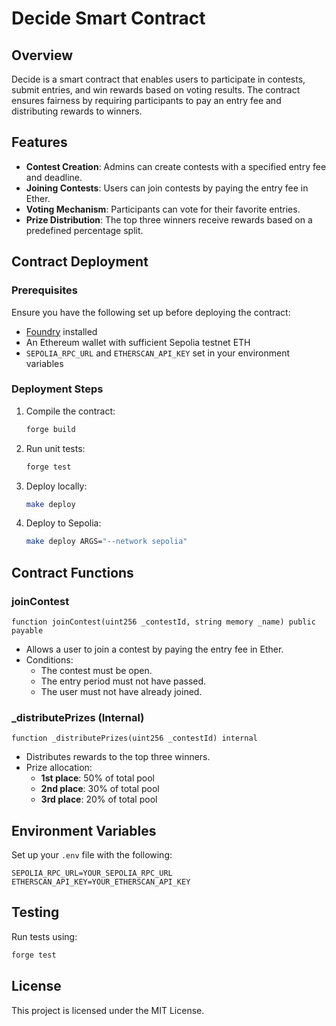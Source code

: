 # Decide Smart Contract

## Overview
Decide is a smart contract that enables users to participate in contests, submit entries, and win rewards based on voting results. The contract ensures fairness by requiring participants to pay an entry fee and distributing rewards to winners.

## Features
- **Contest Creation**: Admins can create contests with a specified entry fee and deadline.
- **Joining Contests**: Users can join contests by paying the entry fee in Ether.
- **Voting Mechanism**: Participants can vote for their favorite entries.
- **Prize Distribution**: The top three winners receive rewards based on a predefined percentage split.

## Contract Deployment

### Prerequisites
Ensure you have the following set up before deploying the contract:
- [Foundry](https://github.com/foundry-rs/foundry) installed
- An Ethereum wallet with sufficient Sepolia testnet ETH
- `SEPOLIA_RPC_URL` and `ETHERSCAN_API_KEY` set in your environment variables

### Deployment Steps
1. Compile the contract:
   ```sh
   forge build
   ```
2. Run unit tests:
   ```sh
   forge test
   ```
3. Deploy locally:
   ```sh
   make deploy
   ```
4. Deploy to Sepolia:
   ```sh
   make deploy ARGS="--network sepolia"
   ```

## Contract Functions

### **joinContest**
```solidity
function joinContest(uint256 _contestId, string memory _name) public payable
```
- Allows a user to join a contest by paying the entry fee in Ether.
- Conditions:
  - The contest must be open.
  - The entry period must not have passed.
  - The user must not have already joined.

### **_distributePrizes** (Internal)
```solidity
function _distributePrizes(uint256 _contestId) internal
```
- Distributes rewards to the top three winners.
- Prize allocation:
  - **1st place**: 50% of total pool
  - **2nd place**: 30% of total pool
  - **3rd place**: 20% of total pool

## Environment Variables
Set up your `.env` file with the following:
```
SEPOLIA_RPC_URL=YOUR_SEPOLIA_RPC_URL
ETHERSCAN_API_KEY=YOUR_ETHERSCAN_API_KEY
```

## Testing
Run tests using:
```sh
forge test
```

## License
This project is licensed under the MIT License.
